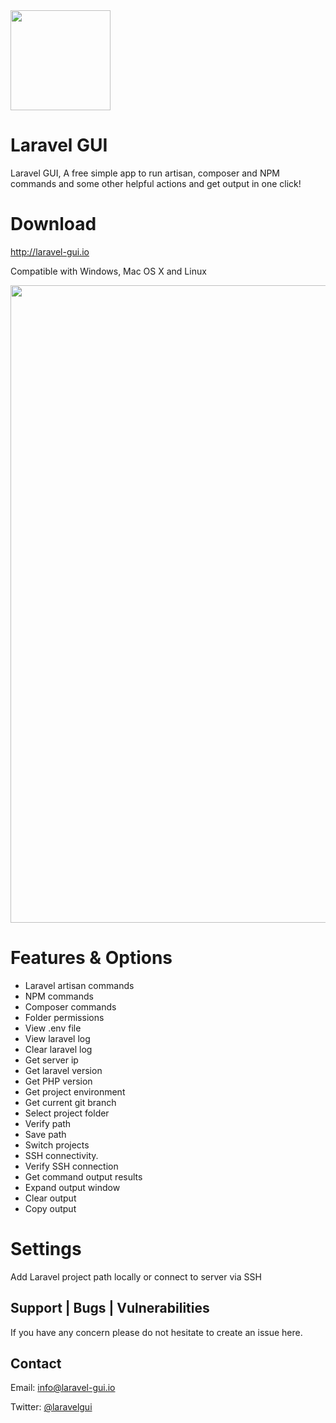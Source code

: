 <img src="http://laravel-gui.io/images/logo.png" width="160">

# Laravel GUI
Laravel GUI, A free simple app to run artisan, composer and NPM commands and some other helpful actions and get output in one click!

# Download
http://laravel-gui.io

Compatible with Windows, Mac OS X and Linux


<img src="http://laravel-gui.io/images/screenshots/screenshot.gif" width="1020">

# Features & Options
- Laravel artisan commands
- NPM commands
- Composer commands
- Folder permissions
- View .env file
- View laravel log
- Clear laravel log
- Get server ip
- Get laravel version
- Get PHP version
- Get project environment
- Get current git branch
- Select project folder
- Verify path
- Save path
- Switch projects
- SSH connectivity.
- Verify SSH connection
- Get command output results
- Expand output window
- Clear output
- Copy output
                
# Settings
Add Laravel project path locally or connect to server via SSH

## Support | Bugs | Vulnerabilities
If you have any concern please do not hesitate to create an issue here.

## Contact
Email: info@laravel-gui.io

Twitter: [@laravelgui](https://twitter.com/Laravelgui)

